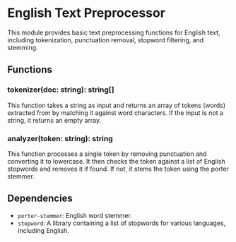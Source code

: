 # English Text Preprocessor

This module provides basic text preprocessing functions for English text, including tokenization, punctuation removal, stopword filtering, and stemming.

## Functions

### tokenizer(doc: string): string[]

This function takes a string as input and returns an array of tokens (words) extracted from by matching it against word characters. If the input is not a string, it returns an empty array.

### analyzer(token: string): string

This function processes a single token by removing punctuation and converting it to lowercase. It then checks the token against a list of English stopwords and removes it if found. If not, it stems the token using the porter stemmer.

## Dependencies

- `porter-stemmer`: English word stemmer.
- `stopword`: A library containing a list of stopwords for various languages, including English.
